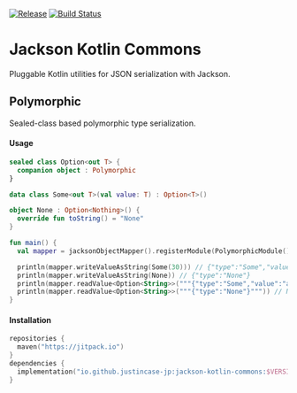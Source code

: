 [![Release](https://jitpack.io/v/io.github.justincase-jp/jackson-kotlin-commons.svg)](
  https://jitpack.io/#io.github.justincase-jp/jackson-kotlin-commons
)
[![Build Status](https://circleci.com/gh/justincase-jp/Jackson-Kotlin-Commons/tree/master.svg?style=shield)](
  https://circleci.com/gh/justincase-jp/Jackson-Kotlin-Commons
)

Jackson Kotlin Commons
===
Pluggable Kotlin utilities for JSON serialization with Jackson.

## Polymorphic
Sealed-class based polymorphic type serialization.

#### Usage

```kotlin
sealed class Option<out T> {
  companion object : Polymorphic
}

data class Some<out T>(val value: T) : Option<T>()

object None : Option<Nothing>() {
  override fun toString() = "None"
}

fun main() {
  val mapper = jacksonObjectMapper().registerModule(PolymorphicModule())

  println(mapper.writeValueAsString(Some(30))) // {"type":"Some","value":30}
  println(mapper.writeValueAsString(None)) // {"type":"None"}
  println(mapper.readValue<Option<String>>("""{"type":"Some","value":"abc"}""")) // Some(value=abc)
  println(mapper.readValue<Option<String>>("""{"type":"None"}""")) // None
}
```

#### Installation

```kotlin
repositories {
  maven("https://jitpack.io")
}
dependencies {
  implementation("io.github.justincase-jp:jackson-kotlin-commons:$VERSION")
}
```
